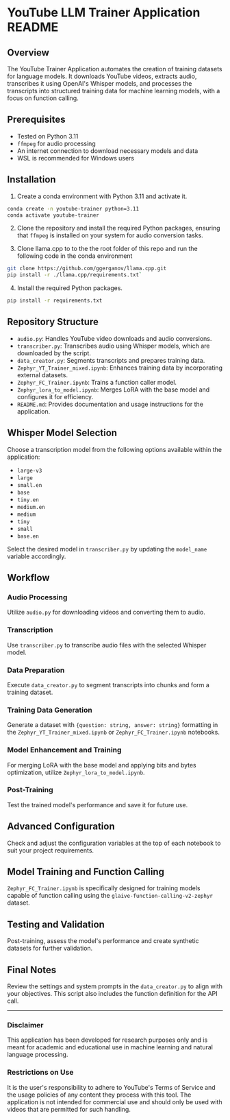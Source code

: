 # YouTube LLM Trainer Application README

## Overview
The YouTube Trainer Application automates the creation of training datasets for language models. It downloads YouTube videos, extracts audio, transcribes it using OpenAI's Whisper models, and processes the transcripts into structured training data for machine learning models, with a focus on function calling.

## Prerequisites
- Tested on Python 3.11
- `ffmpeg` for audio processing
- An internet connection to download necessary models and data
- WSL is recommended for Windows users

## Installation

1. Create a conda environment with Python 3.11 and activate it.

```bash
conda create -n youtube-trainer python=3.11
conda activate youtube-trainer
```

2. Clone the repository and install the required Python packages, ensuring that `ffmpeg` is installed on your system for audio conversion tasks.

3. Clone llama.cpp to to the the root folder of this repo and run the following code in the conda environment

 ```bash
 git clone https://github.com/ggerganov/llama.cpp.git
 pip install -r ./llama.cpp/requirements.txt` 
 ```
 
4. Install the required Python packages.

```bash
pip install -r requirements.txt
```

## Repository Structure
- `audio.py`: Handles YouTube video downloads and audio conversions.
- `transcriber.py`: Transcribes audio using Whisper models, which are downloaded by the script.
- `data_creator.py`: Segments transcripts and prepares training data.
- `Zephyr_YT_Trainer_mixed.ipynb`: Enhances training data by incorporating external datasets.
- `Zephyr_FC_Trainer.ipynb`: Trains a function caller model.
- `Zephyr_lora_to_model.ipynb`: Merges LoRA with the base model and configures it for efficiency.
- `README.md`: Provides documentation and usage instructions for the application.

## Whisper Model Selection
Choose a transcription model from the following options available within the application:
- `large-v3`
- `large`
- `small.en`
- `base`
- `tiny.en`
- `medium.en`
- `medium`
- `tiny`
- `small`
- `base.en`

Select the desired model in `transcriber.py` by updating the `model_name` variable accordingly.

## Workflow

### Audio Processing
Utilize `audio.py` for downloading videos and converting them to audio.

### Transcription
Use `transcriber.py` to transcribe audio files with the selected Whisper model.

### Data Preparation
Execute `data_creator.py` to segment transcripts into chunks and form a training dataset.

### Training Data Generation
Generate a dataset with `{question: string, answer: string}` formatting in the `Zephyr_YT_Trainer_mixed.ipynb` or `Zephyr_FC_Trainer.ipynb` notebooks.

### Model Enhancement and Training
For merging LoRA with the base model and applying bits and bytes optimization, utilize `Zephyr_lora_to_model.ipynb`.

### Post-Training
Test the trained model's performance and save it for future use.

## Advanced Configuration
Check and adjust the configuration variables at the top of each notebook to suit your project requirements.

## Model Training and Function Calling
`Zephyr_FC_Trainer.ipynb` is specifically designed for training models capable of function calling using the `glaive-function-calling-v2-zephyr` dataset.

## Testing and Validation
Post-training, assess the model's performance and create synthetic datasets for further validation.

## Final Notes
Review the settings and system prompts in the `data_creator.py` to align with your objectives. This script also includes the function definition for the API call.

---

### Disclaimer
This application has been developed for research purposes only and is meant for academic and educational use in machine learning and natural language processing.

### Restrictions on Use
It is the user's responsibility to adhere to YouTube's Terms of Service and the usage policies of any content they process with this tool. The application is not intended for commercial use and should only be used with videos that are permitted for such handling.
